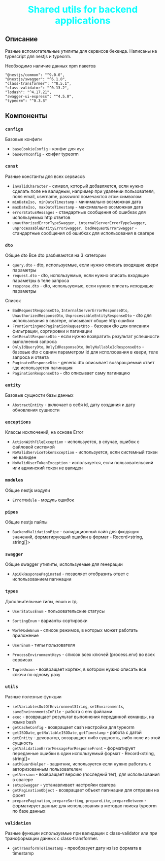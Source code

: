 # <p align="center" style="font-size: 30px; font-weight: bold; color: cyan;">Shared utils for backend applications</p>

## Описание

Разные вспомогательные утилиты для сервисов бекенда. Написаны на typescript для nestjs и typeorm.

Необходимо наличие данных npm пакетов

```npm
"@nestjs/common": "^9.0.0",
"@nestjs/swagger": "^6.1.0",
"class-transformer": "^0.5.1",
"class-validator": "^0.13.2",
"lodash": "^4.17.21",
"swagger-ui-express": "^4.5.0",
"typeorm": "^0.3.8"
```

## Компоненты

### `configs`

Базовые конфиги

- `baseCookieConfig` - конфиг для кук
- `baseOrmconfig` - конфиг typeorm

### `const`

Разные константы для всех сервисов

- `invalidCharacter` - символ, который добавляется, если нужно сделать поле не валидным, например при удалении пользователя, поля email, username, password помечаются этом символом
- `minDateIso, minDateTimestamp` - минимально возможная дата
- `maxDateIso, maxDateTimestamp` - максимально возможная дата
- `errorStatusMessages` - стандартные сообщения об ошибках для используемых http ответов
- `unauthorizedErrorTypeSwagger, internalServerErrorTypeSwagger, unprocessableEntityErrorSwagger, badRequestErrorSwagger` - стандартные сообщения об ошибках для использования в свагере

### `dto`

Общие dto
Все dto разбиваются на 3 категории

- `query.dto` - dto, используемые, если нужно описать входящие квери параметры
- `request.dto` - dto, используемые, если нужно описать входящие параметры в теле запроса
- `response.dto` - dto, используемые, если нужно описать исходящие параметры

Список

- `BadRequestResponseDto`, `InternalServerErrorResponseDto`, `UnauthorizedResponseDto`, `UnprocessableEntityResponseDto` - dto для использования в свагере, описывают общие http ошибки
- `FrontSortingAndPaginationRequestDto` - базовая dto для описания фильтрации, сортировки и пагинации
- `GetResultResponseDto` - если нужно возвратить результат успешности выполнения запроса
- `OnlyIdQueryDto`, `OnlyIdResponseDto`, `OnlyNullableIdResponseDto` - базовые dto с одним параметром id для исползования в квери, теле запроса и ответа
- `PaginatedResponseDto` - generic dto описывает возвращаемый ответ где используется пагинация
- `PaginationResponseDto` - dto описывает саму пагинацию

### `entity`

Базовые сущности базы данных

- `AbstractEntity` - включает в себя id, дату создания и дату обновления сущности

### `exceptions`

Классы исключений, на основе Error

- `ActionWithFileException` - используется, в случае, ошибок с файловой системой
- `NoValidServiceTokenException` - используется, если системный токен не валиден
- `NoValidUserTokenException` - используется, если пользовательский или админский токен не валиден

### `modules`

Общие nestjs модули

- `ErrorModule` - модуль ошибок

### `pipes`

Общие nestjs пайпы

- `BackendValidationPipe` - валидационный пайп для фходящих значений, форматирующий ошибки в формат - Record\<string, string[]\>

### `swagger`

Общие swagger утилиты, используемые для генерации

- `ApiOkResponsePaginated` - позволяет отобразить ответ с использованием пагинации

### `types`

Дополнительные типы, enum и тд.

- `UserStatusEnum` - пользовательские статусы
- `SortingEnum` - варианты сортировки
- `WorkModeEnum` - список режимов, в которых может работать приложение
- `UserEnum` - типы пользователя
- `ProcessEnvironmentKeys` - список всех ключей (process.env) во всех сервисах

- `TupleUnion` - возвращает кортеж, в котором нужно описать все ключи по одному разу

### `utils`

Разные полезные функции

- `setVariablesOutOfEnvironmentString`, `setEnvironments`, `saveEnvironmentsInFile` - работа с env файлами
- `exec` - возвращает результат выполнения переданной команды, на языке bash
- `getCacheConfig` - возвращает cash настройки для typeorm
- `getISODate`, `getNullableISODate`, `getTimestamp` - работа с датой
- `getEntity` - декоратор, возвращает либо сущность, либо поле из этой сущность
- `getValidationErrorMessageForResponseFront` - форматирует переданные ошибки в один используемый формат - Record\<string, string[]\>
- `authGuardHelper` - защитник, используется если нужно работать с авторизованным пользователем
- `getVersion` - возвращает версию (последний тег), для использования в свагере
- `setupSwagger` - устанавливает настройки свагера
- `getPaginationObject` - возвращает объект пагинации для отправки на фронт
- `preparePagination`, `prepareSorting`, `prepareLike`, `prepareBetween` - форматирует данные для использования в методах поиска typeorm по базе данных

### `validation`

Разные функции используемые при валидации с class-validator или при трансформации данных с class-transformer.

- `getTransformToTimestamp` - преобразует дату из iso формата в timestamp
